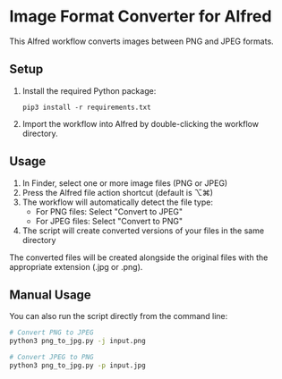 # Image Format Converter for Alfred

This Alfred workflow converts images between PNG and JPEG formats.

## Setup

1. Install the required Python package:
   ```
   pip3 install -r requirements.txt
   ```

2. Import the workflow into Alfred by double-clicking the workflow directory.

## Usage

1. In Finder, select one or more image files (PNG or JPEG)
2. Press the Alfred file action shortcut (default is ⌥⌘\)
3. The workflow will automatically detect the file type:
   - For PNG files: Select "Convert to JPEG"
   - For JPEG files: Select "Convert to PNG"
4. The script will create converted versions of your files in the same directory

The converted files will be created alongside the original files with the appropriate extension (.jpg or .png).

## Manual Usage
You can also run the script directly from the command line:

```bash
# Convert PNG to JPEG
python3 png_to_jpg.py -j input.png

# Convert JPEG to PNG
python3 png_to_jpg.py -p input.jpg
